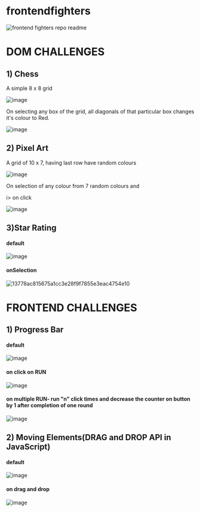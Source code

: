 # frontendfighters
![frontend fighters repo readme](https://user-images.githubusercontent.com/71965521/229893074-392d4af2-a777-419f-9d7c-9be1b39f93d1.png)


# DOM CHALLENGES

## 1) Chess

A simple 8 x 8 grid

![image](https://user-images.githubusercontent.com/71965521/212137775-06bdb978-022a-4e32-b8e2-125ef011551c.png)

On selecting any box of the grid, all diagonals of that particular box changes it's colour to Red.

![image](https://user-images.githubusercontent.com/71965521/212138153-a38d4199-b137-4bdd-b183-7fac34031b57.png)

## 2) Pixel Art

A grid of 10 x 7, having last row have random colours

![image](https://user-images.githubusercontent.com/71965521/212139213-dcc34458-ebd9-495f-8b1e-79e71d463b4e.png)

On selection of any colour from 7 random colours and 

i> on click 

![image](https://user-images.githubusercontent.com/71965521/212139590-a8fef960-7e4f-42d8-98ac-3c008afbdf1d.png)

## 3)Star Rating

#### default

![image](https://user-images.githubusercontent.com/71965521/212139724-50774ce9-3558-47c5-857e-91e1b9787fd2.png)
 
#### onSelection

![13778ac815675a1cc3e28f9f7855e3eac4754e10](https://user-images.githubusercontent.com/71965521/212140466-310d19fc-897d-45c7-a160-a6dad93a1f00.jpg)



# FRONTEND CHALLENGES

## 1) Progress Bar

#### default 

![image](https://user-images.githubusercontent.com/71965521/212142467-eb69ba08-52b9-47a2-b383-e5f07e943d32.png)

#### on click on RUN

![image](https://user-images.githubusercontent.com/71965521/212142482-60d177d7-71e9-4813-933c-370c3d6b5ba7.png)

#### on multiple RUN- run "n" click times and decrease the counter on button by 1 after completion of one round 

![image](https://user-images.githubusercontent.com/71965521/212142506-4cce7619-ab4e-40c2-a824-4b78d40e11d2.png)


## 2) Moving Elements(DRAG and DROP API in JavaScript)

#### default

![image](https://user-images.githubusercontent.com/71965521/212146608-d4255ecd-3f6a-4c6b-817b-d96d0aa606d7.png)

#### on drag and drop

![image](https://user-images.githubusercontent.com/71965521/212146724-2b2d630b-b821-454f-bf26-576cc54bbe5d.png)


